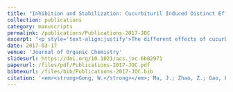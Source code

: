 ```yaml
---
title: "Inhibition and Stabilization: Cucurbituril Induced Distinct Effects on the Schiff Base Reaction"
collection: publications
category: manuscripts
permalink: /publications/Publications-2017-JOC
excerpt: "<p style='text-align:justify'>The different effects of cucurbit[7]uril (CB[7]) on the Schiff base reactions in aqueous solution were explored by 1H NMR spectroscopy and single X-ray crystallography. With CB[7], the condensation reaction of aldehyde and primary amine is dramatically inhibited. In contrast, the presence of CB[7] does tremendously stabilize iminium cation in water through ion–dipole interactions. A single crystal structure of the complex of iminium ion 7 with CB[7] grown in water is reported.</p><img src='/images/GA/Publications-2017-JOC.jpg' style='width: 400px; border-radius: 20px; display: block; margin: 0 auto;'>"
date: 2017-03-17
venue: 'Journal of Organic Chemistry'
slidesurl: https://doi.org/10.1021/acs.joc.6b02971
paperurl: /files/pdf/Publications-2017-JOC.pdf
bibtexurl: /files/bib/Publications-2017-JOC.bib
citation: '<em><strong>Gong, W.</strong></em>; Ma, J.; Zhao, Z.; Gao, F.; Liang, F.; Zhang, H.; Liu, S. Inhibition and Stabilization: Cucurbituril Induced Distinct Effects on the Schiff Base Reaction. <em>J. Org. Chem.</em>,  <strong>2017</strong>, <em>82</em> (6), 3298&ndash;3301. https://doi.org/10.1021/acs.joc.6b02971.'
---
```



